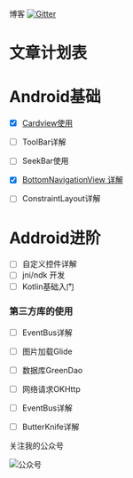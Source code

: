 博客
[![Gitter](https://badges.gitter.im/Join%20Chat.svg)](https://gitter.im/Siomt/Lobby)

# 文章计划表
# Android基础

- [x] [Cardview使用](https://github.com/Siomt/CardViewDemo)
- [ ] ToolBar详解
- [ ] SeekBar使用
- [x] [BottomNavigationView 详解](https://github.com/Siomt/BaseAndroid)
- [ ] ConstraintLayout详解


# Addroid进阶

- [ ] 自定义控件详解
- [ ] jni/ndk 开发
- [ ] Kotlin基础入门

### 第三方库的使用

 
 - [ ] EventBus详解
 - [ ] 图片加载Glide
 - [ ] 数据库GreenDao
 - [ ] 网络请求OKHttp
 - [ ] EventBus详解
 - [ ] ButterKnife详解





关注我的公众号

![公众号](https://github.com/Siomt/MyBlog/blob/master/img/gzh.jpg?raw=true)

